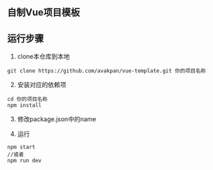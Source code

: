 ## 自制Vue项目模板

## 运行步骤
1. clone本仓库到本地
```base
git clone https://github.com/avakpan/vue-template.git 你的项目名称
```

2. 安装对应的依赖项
```
cd 你的项目名称
npm install
```

3. 修改package.json中的name


4. 运行
```
npm start
//或者
npm run dev
```